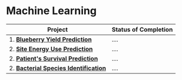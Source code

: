# Machine Learning

| Project | Status of Completion |
| ----- | -----|
| 1. [**Blueberry Yield Prediction**]() | .... |
| 2. [**Site Energy Use Prediction**]() | .... |
| 2. [**Patient's Survival Prediction**]() | .... |
| 2. [**Bacterial Species Identification**]() | .... |

